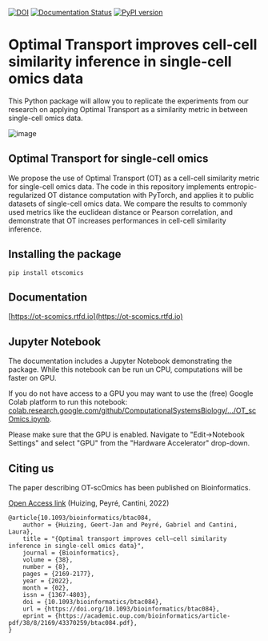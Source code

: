 [![DOI](https://zenodo.org/badge/344845096.svg)](https://zenodo.org/badge/latestdoi/344845096) [![Documentation Status](https://readthedocs.org/projects/ot-scomics/badge/?version=latest)](https://ot-scomics.readthedocs.io/en/latest/?badge=latest) [![PyPI version](https://img.shields.io/pypi/v/otscomics)](https://pypi.org/project/otscomics/)

# Optimal Transport improves cell-cell similarity inference in single-cell omics data

This Python package will allow you to replicate the experiments from our research on applying Optimal Transport as a similarity metric in between single-cell omics data.

![image](https://user-images.githubusercontent.com/30904288/110963850-da6c0000-8352-11eb-8c0a-f725c1736169.png)

## Optimal Transport for single-cell omics

We propose the use of Optimal Transport (OT) as a cell-cell similarity metric for single-cell omics data. The code in this repository implements entropic-regularized OT distance computation with PyTorch, and applies it to public datasets of single-cell omics data. We compare the results to commonly used metrics like the euclidean distance or Pearson correlation, and demonstrate that OT increases performances in cell-cell similarity inference.

## Installing the package

    pip install otscomics

## Documentation

[https://ot-scomics.rtfd.io](https://ot-scomics.rtfd.io)

## Jupyter Notebook

The documentation includes a Jupyter Notebook demonstrating the package. While this notebook can be run un CPU, computations will be faster on GPU.

If you do not have access to a GPU you may want to use the (free) Google Colab platform to run this notebook: [colab.research.google.com/github/ComputationalSystemsBiology/.../OT_scOmics.ipynb](https://colab.research.google.com/github/ComputationalSystemsBiology/OT-scOmics/blob/main/docs/source/vignettes/OT_scOmics.ipynb).

Please make sure that the GPU is enabled. Navigate to "Edit→Notebook Settings" and select "GPU" from the "Hardware Accelerator" drop-down.

## Citing us

The paper describing OT-scOmics has been published on Bioinformatics.

[Open Access link](https://doi.org/10.1093/bioinformatics/btac084) (Huizing, Peyré, Cantini, 2022)

    @article{10.1093/bioinformatics/btac084,
		author = {Huizing, Geert-Jan and Peyré, Gabriel and Cantini, Laura},
		title = "{Optimal transport improves cell–cell similarity inference in single-cell omics data}",
		journal = {Bioinformatics},
		volume = {38},
		number = {8},
		pages = {2169-2177},
		year = {2022},
		month = {02},
		issn = {1367-4803},
		doi = {10.1093/bioinformatics/btac084},
		url = {https://doi.org/10.1093/bioinformatics/btac084},
		eprint = {https://academic.oup.com/bioinformatics/article-pdf/38/8/2169/43370259/btac084.pdf},
	}
